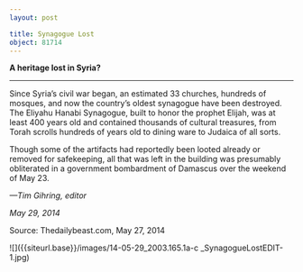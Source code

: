 ```yaml
---
layout: post

title: Synagogue Lost
object: 81714
---
```

**A heritage lost in Syria?**

****

Since Syria’s civil war began, an estimated 33 churches, hundreds of mosques, and now the country’s oldest synagogue have been destroyed. The Eliyahu Hanabi Synagogue, built to honor the prophet Elijah, was at least 400 years old and contained thousands of cultural treasures, from Torah scrolls hundreds of years old to dining ware to Judaica of all sorts. 

Though some of the artifacts had reportedly been looted already or removed for safekeeping, all that was left in the building was presumably obliterated in a government bombardment of Damascus over the weekend of May 23. 

*—Tim Gihring, editor*

*May 29, 2014*

Source: Thedailybeast.com, May 27, 2014

![]({{siteurl.base}}/images/14-05-29_2003.165.1a-c _SynagogueLostEDIT-1.jpg)
